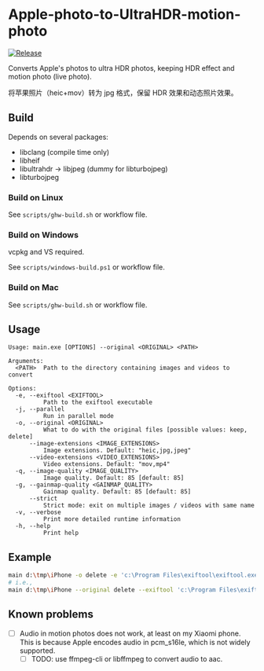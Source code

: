 # Apple-photo-to-UltraHDR-motion-photo

[![Release](https://github.com/gwy15/Apple-photo-to-UltraHDR-motion-photo/actions/workflows/release.yml/badge.svg)](https://github.com/gwy15/Apple-photo-to-UltraHDR-motion-photo/actions/workflows/release.yml)

Converts Apple's photos to ultra HDR photos, keeping HDR effect and motion photo (live photo).

将苹果照片（heic+mov）转为 jpg 格式，保留 HDR 效果和动态照片效果。

## Build

Depends on several packages:
- libclang (compile time only)
- libheif
- libultrahdr -> libjpeg (dummy for libturbojpeg)
- libturbojpeg

### Build on Linux
See `scripts/ghw-build.sh` or workflow file.

### Build on Windows
vcpkg and VS required.

See `scripts/windows-build.ps1` or workflow file.

### Build on Mac
See `scripts/ghw-build.sh` or workflow file.

## Usage
```
Usage: main.exe [OPTIONS] --original <ORIGINAL> <PATH>

Arguments:
  <PATH>  Path to the directory containing images and videos to convert

Options:
  -e, --exiftool <EXIFTOOL>
          Path to the exiftool executable
  -j, --parallel
          Run in parallel mode
  -o, --original <ORIGINAL>
          What to do with the original files [possible values: keep, delete]
      --image-extensions <IMAGE_EXTENSIONS>
          Image extensions. Default: "heic,jpg,jpeg"
      --video-extensions <VIDEO_EXTENSIONS>
          Video extensions. Default: "mov,mp4"
  -q, --image-quality <IMAGE_QUALITY>
          Image quality. Default: 85 [default: 85]
  -g, --gainmap-quality <GAINMAP_QUALITY>
          Gainmap quality. Default: 85 [default: 85]
      --strict
          Strict mode: exit on multiple images / videos with same name
  -v, --verbose
          Print more detailed runtime information
  -h, --help
          Print help
```

## Example
```bash
main d:\tmp\iPhone -o delete -e 'c:\Program Files\exiftool\exiftool.exe' -j --strict
# i.e.,
main d:\tmp\iPhone --original delete --exiftool 'c:\Program Files\exiftool\exiftool.exe' -j --strict
```

## Known problems
- [ ] Audio in motion photos does not work, at least on my Xiaomi phone. This is because Apple encodes audio in pcm_s16le, which is not widely supported.
    - [ ] TODO: use ffmpeg-cli or libffmpeg to convert audio to aac.
